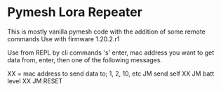 # Pymesh Lora Repeater

This is mostly vanilla pymesh code with the addition of some remote commands Use with firmware 1.20.2.r1

Use from REPL by cli commands 's' enter, mac address you want to get data from,
enter, then one of the following messages.

XX = mac address to send data to; 1, 2, 10, etc
JM send self XX
JM batt level XX
JM RESET
